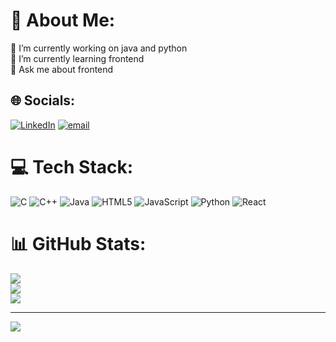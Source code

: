 # 💫 About Me:
🔭 I’m currently working on java and python<br>🌱 I’m currently learning frontend<br>💬 Ask me about frontend<br>


## 🌐 Socials:
[![LinkedIn](https://img.shields.io/badge/LinkedIn-%230077B5.svg?logo=linkedin&logoColor=white)](https://linkedin.com/in/www.linkedin.com/in/ahsanysm) [![email](https://img.shields.io/badge/Email-D14836?logo=gmail&logoColor=white)](mailto:erahsan313@gmail.com) 

# 💻 Tech Stack:
![C](https://img.shields.io/badge/c-%2300599C.svg?style=for-the-badge&logo=c&logoColor=white) ![C++](https://img.shields.io/badge/c++-%2300599C.svg?style=for-the-badge&logo=c%2B%2B&logoColor=white) ![Java](https://img.shields.io/badge/java-%23ED8B00.svg?style=for-the-badge&logo=openjdk&logoColor=white) ![HTML5](https://img.shields.io/badge/html5-%23E34F26.svg?style=for-the-badge&logo=html5&logoColor=white) ![JavaScript](https://img.shields.io/badge/javascript-%23323330.svg?style=for-the-badge&logo=javascript&logoColor=%23F7DF1E) ![Python](https://img.shields.io/badge/python-3670A0?style=for-the-badge&logo=python&logoColor=ffdd54) ![React](https://img.shields.io/badge/react-%2320232a.svg?style=for-the-badge&logo=react&logoColor=%2361DAFB)
# 📊 GitHub Stats:
![](https://github-readme-stats.vercel.app/api?username=Ahsanysm&theme=dark&hide_border=false&include_all_commits=true&count_private=true)<br/>
![](https://github-readme-streak-stats.herokuapp.com/?user=Ahsanysm&theme=dark&hide_border=false)<br/>
![](https://github-readme-stats.vercel.app/api/top-langs/?username=Ahsanysm&theme=dark&hide_border=false&include_all_commits=true&count_private=true&layout=compact)

---
[![](https://visitcount.itsvg.in/api?id=Ahsanysm&icon=0&color=0)](https://visitcount.itsvg.in)

<!-- Proudly created with GPRM ( https://gprm.itsvg.in ) -->

